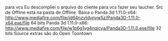 para vcs Eu descompliei o arquivo do cliente para vcs fazer seu laucher. Src de Offline está na pasta de Offline.
Baixa o Panda 3d 1.11.0-x64: http://www.mediafire.com/file/jd64nzvtdvnyw5z/Panda3D-1.11.0-x64.exe/file 64 bits
Panda 3d 1.11.0-x86: http://www.mediafire.com/file/w1p6g1yg4nqjcya/Panda3D-1.11.0.exe/file 32 bits
Source extras são do Open Toontown

